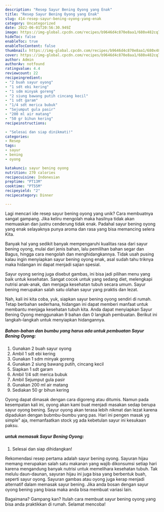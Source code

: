 ```yaml
---
description: "Resep Sayur Bening Oyong yang Enak"
title: "Resep Sayur Bening Oyong yang Enak"
slug: 414-resep-sayur-bening-oyong-yang-enak
category: Uncategorized
date: 2022-06-01T20:56:30.949Z
image: https://img-global.cpcdn.com/recipes/b9646d4c870e8aa1/680x482cq70/sayur-bening-oyong-foto-resep-utama.jpg
hideToc: false
enableToc: true
enableTocContent: false
thumbnail: https://img-global.cpcdn.com/recipes/b9646d4c870e8aa1/680x482cq70/sayur-bening-oyong-foto-resep-utama.jpg
cover: https://img-global.cpcdn.com/recipes/b9646d4c870e8aa1/680x482cq70/sayur-bening-oyong-foto-resep-utama.jpg
author: Admin
authorAv: notfound
ratingvalue: 4.4
reviewcount: 22
recipeingredient:
- "2 buah sayur oyong"
- "1 sdt ebi kering"
- "1 sdm minyak goreng"
- "2 siung bawang putih cincang kecil"
- "1 sdt garam"
- "1/4 sdt merica bubuk"
- "Sejumput gula pasir"
- "200 ml air matang"
- "50 gr bihun kering"
recipeinstructions:

- "Selesai dan siap dinikmati!"
categories:
- Resep
tags:
- sayur
- bening
- oyong

katakunci: sayur bening oyong 
nutrition: 270 calories
recipecuisine: Indonesian
preptime: "PT13M"
cooktime: "PT55M"
recipeyield: "2"
recipecategory: Dinner

---
```





Lagi mencari ide resep sayur bening oyong yang unik? Cara membuatnya sangat gampang. Jika keliru mengolah maka hasilnya tidak akan memuaskan dan justru cenderung tidak enak. Padahal sayur bening oyong yang enak selayaknya punya aroma dan rasa yang bisa memancing selera Kita.





Banyak hal yang sedikit banyak mempengaruhi kualitas rasa dari sayur bening oyong, mulai dari jenis bahan, lalu pemilihan bahan segar dan Bagus, hingga cara mengolah dan menghidangkannya. Tidak usah pusing kalau ingin menyiapkan sayur bening oyong enak,      asal sudah tahu triknya maka hidangan ini dapat menjadi sajian spesial.














Sayur oyong sering juga disebut gambas, ini bisa jadi pilihan menu yang baik untuk kesehatan. Sangat cocok untuk yang sedang diet, melengkapi nutrisi anak-anak, dan menjaga kesehatan tubuh secara umum. Sayur bening merupakan salah satu olahan sayur yang praktis dan lezat.






Nah, kali ini kita coba, yuk, siapkan sayur bening oyong sendiri di rumah. Tetap berbahan sederhana, hidangan ini dapat memberi manfaat untuk membantu menjaga kesehatan tubuh kita. Anda dapat menyiapkan Sayur Bening Oyong menggunakan 9 bahan dan 0 langkah pembuatan. Berikut ini langkah-langkah untuk menyiapkan hidangannya.

<!--inarticleads1-->

##### Bahan-bahan dan bumbu yang harus ada untuk pembuatan Sayur Bening Oyong:

1. Gunakan 2 buah sayur oyong
1. Ambil 1 sdt ebi kering
1. Gunakan 1 sdm minyak goreng
1. Gunakan 2 siung bawang putih, cincang kecil
1. Siapkan 1 sdt garam
1. Ambil 1/4 sdt merica bubuk
1. Ambil Sejumput gula pasir
1. Gunakan 200 ml air matang
1. Sediakan 50 gr bihun kering


Oyong dapat dimasak dengan cara digoreng atau ditumis. Namun pada kesempatan kali ini, oyong akan kami buat menjadi masakan sedap berupa sayur oyong bening. Sayur oyong akan terasa lebih nikmat dan lezat karena dipadukan dengan bubmbu-bumbu yang pas. Hari ini pengen masak yg simple&#34; aja, memanfaatkan stock yg ada kebetulan sayur ini kesukaan paksu. 

<!--inarticleads2-->

#####  untuk memasak Sayur Bening Oyong:


1. Selesai dan siap dihidangkan!

Rekomendasi resep pertama adalah sayur bening oyong. Sayuran hijau memang merupakan salah satu makanan yang wajib dikonsumsi setiap hari karena mengandung banyak nutrisi untuk memelihara kesehatan tubuh. Tak melulu daun-daunan, sayuran hijau ini juga bisa yang berbentuk buah, seperti sayur oyong. Sayuran gambas atau oyong juga kerap menjadi alternatif dalam memasak sayur bening. Jika anda bosan dengan sayur oyong bening yang biasa maka anda bisa membuat variasi lain. 

Bagaimana? Gampang kan? Itulah cara membuat sayur bening oyong yang bisa anda praktikkan di rumah. Selamat mencoba!
